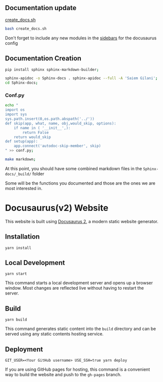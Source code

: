 ## Documentation update
[create_docs.sh](https://github.com/sportsdataverse/sportsdataverse-py/blob/main/create_docs.sh)
```bash
bash create_docs.sh
```
Don't forget to include any new modules in the [sidebars](https://github.com/sportsdataverse/sportsdataverse-py/blob/d1fd11e367d8cf180bb11ea2c676295771434225/docs/sidebars.js) for the docusaurus config

## Documentation Creation
```bash
pip install sphinx sphinx-markdown-builder;
```
```bash
sphinx-apidoc -o Sphinx-docs . sphinx-apidoc --full -A 'Saiem Gilani';
cd Sphinx-docs;
```

### Conf.py
```bash
echo "
import os
import sys
sys.path.insert(0,os.path.abspath('../'))
def skip(app, what, name, obj,would_skip, options):
    if name in ( '__init__',):
        return False
    return would_skip
def setup(app):
    app.connect('autodoc-skip-member', skip)
" >> conf.py;
```

```bash
make markdown;
```

At this point, you should have some combined markdown files in the `Sphinx-docs/_build/` folder

Some will be the functions you documented and those are the ones we are most interested in.

# Docusaurus(v2) Website

This website is built using [Docusaurus 2](https://docusaurus.io/), a modern static website generator.

## Installation

```console
yarn install
```

## Local Development

```console
yarn start
```

This command starts a local development server and opens up a browser window. Most changes are reflected live without having to restart the server.

## Build

```console
yarn build
```

This command generates static content into the `build` directory and can be served using any static contents hosting service.

## Deployment

```console
GIT_USER=<Your GitHub username> USE_SSH=true yarn deploy
```

If you are using GitHub pages for hosting, this command is a convenient way to build the website and push to the `gh-pages` branch.

